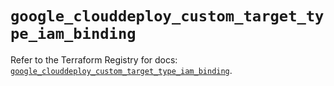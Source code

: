 # `google_clouddeploy_custom_target_type_iam_binding`

Refer to the Terraform Registry for docs: [`google_clouddeploy_custom_target_type_iam_binding`](https://registry.terraform.io/providers/hashicorp/google/6.15.0/docs/resources/clouddeploy_custom_target_type_iam_binding).
